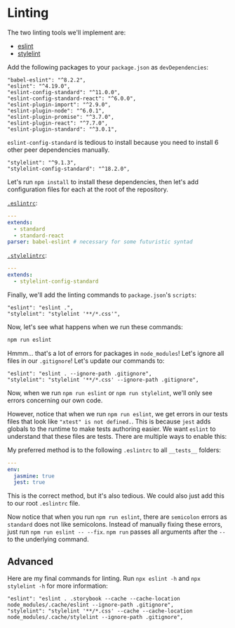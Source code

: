 
# Linting

The two linting tools we'll implement are:

- [eslint](https://eslint.org/)
- [stylelint](https://github.com/stylelint/stylelint)

Add the following packages to your `package.json` as `devDependencies`:

```
"babel-eslint": "^8.2.2",
"eslint": "^4.19.0",
"eslint-config-standard": "^11.0.0",
"eslint-config-standard-react": "^6.0.0",
"eslint-plugin-import": "^2.9.0",
"eslint-plugin-node": "^6.0.1",
"eslint-plugin-promise": "^3.7.0",
"eslint-plugin-react": "^7.7.0",
"eslint-plugin-standard": "^3.0.1",
```

`eslint-config-standard` is tedious to install because you need to install 6 other peer dependencies manually.

```
"stylelint": "^9.1.3",
"stylelint-config-standard": "^18.2.0",
```

Let's run `npm install` to install these dependencies,
then let's add configuration files for each at the root of the repository.

[`.eslintrc`](https://eslint.org/docs/user-guide/configuring):

```yaml
---
extends:
  - standard
  - standard-react
parser: babel-eslint # necessary for some futuristic syntad
```

[`.stylelintrc`](https://stylelint.io/user-guide/configuration/):

```yaml
---
extends:
  - stylelint-config-standard
```

Finally, we'll add the linting commands to `package.json`'s `scripts`:

```
"eslint": "eslint .",
"stylelint": "stylelint '**/*.css'",
```

Now, let's see what happens when we run these commands:

```bash
npm run eslint
```

Hmmm... that's a lot of errors for packages in `node_modules`!
Let's ignore all files in our `.gitignore`!
Let's update our commands to:

```
"eslint": "eslint . --ignore-path .gitignore",
"stylelint": "stylelint '**/*.css' --ignore-path .gitignore",
```

Now, when we run `npm run eslint` or `npm run stylelint`,
we'll only see errors concerning our own code.

However, notice that when we run `npm run eslint`, we get errors
in our tests files that look like `"xtest" is not defined.`.
This is because `jest` adds globals to the runtime to make tests authoring easier.
We want `eslint` to understand that these files are tests.
There are multiple ways to enable this:

My preferred method is to the following `.eslintrc` to all `__tests__` folders:

```yaml
---
env:
  jasmine: true
  jest: true
```

This is the correct method, but it's also tedious.
We could also just add this to our root `.eslintrc` file.

Now notice that when you run `npm run eslint`,
there are `semicolon` errors as `standard` does not like semicolons.
Instead of manually fixing these errors, just run `npm run eslint -- --fix`.
`npm run` passes all arguments after the `--` to the underlying command.

## Advanced

Here are my final commands for linting.
Run `npx eslint -h` and `npx stylelint -h` for more information:

```
"eslint": "eslint . .storybook --cache --cache-location node_modules/.cache/eslint --ignore-path .gitignore",
"stylelint": "stylelint '**/*.css' --cache --cache-location node_modules/.cache/stylelint --ignore-path .gitignore",
```

